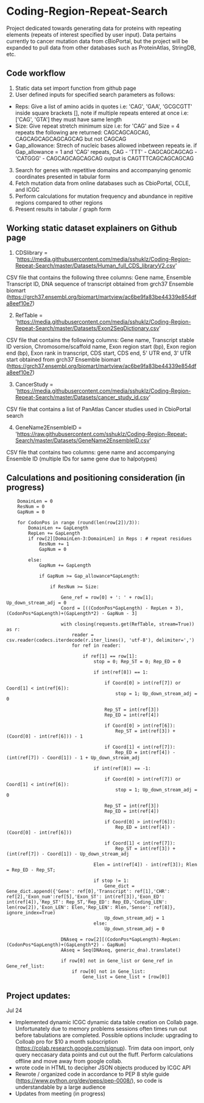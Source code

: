 # Coding-Region-Repeat-Search
Project dedicated towards generating data for proteins with repeating elements (repeats of interest specified by user input). Data pertains currently to cancer mutation data from cBioPortal, but the project will be expanded to pull data from other databases such as ProteinAtlas, StringDB, etc.

## Code workflow

1. Static data set import function from github page
2. User defined inputs for specified search parameters as follows:
* Reps: Give a list of amino acids in quotes i.e: 'CAG', 'GAA', 'GCGCGTT' inside square brackets [], note if multiple repeats entered at once i.e: ['CAG', 'GTA'] they must have same length
* Size: Give repeat stretch minimum size i.e: for 'CAG' and Size = 4 repeats the following are returned: CAGCAGCAGCAG, CAGCAGCAGCAGCAGCAG but not CAGCAG
* Gap_allowance: Strech of nucleic bases allowed inbetween repeats ie. if Gap_allowance = 1 and 'CAG' repeats, CAG - 'TTT' - CAGCAGCAGCAG - 'CATGGG' - CAGCAGCAGCAGCAG output is CAGTTTCAGCAGCAGCAG
3. Search for genes with repetitive domains and accompanying genomic coordinates presented in tabular form
4. Fetch mutation data from online databases such as CbioPortal, CCLE, and ICGC
5. Perform calculations for mutation frequency and abundance in repitive regions compared to other regions
6. Present results in tabular / graph form

## Working static dataset explainers on Github page

1. CDSlibrary = 'https://media.githubusercontent.com/media/sshuklz/Coding-Region-Repeat-Search/master/Datasets/Human_full_CDS_libraryV2.csv'

CSV file that contains the following three columns: Gene name, Ensemble Transcript ID, DNA sequence of transcript obtained from grch37 Ensemble biomart (https://grch37.ensembl.org/biomart/martview/ac6be9fa83be44339e854dfa8eef10e7) 

2. RefTable = 'https://media.githubusercontent.com/media/sshuklz/Coding-Region-Repeat-Search/master/Datasets/Exon2SeqDictionary.csv'

CSV file that contains the following columns: Gene name, Transcript stable ID version, Chromosome/scaffold name, Exon region start (bp), Exon region end (bp), Exon rank in transcript, CDS start, CDS end, 5' UTR end, 3' UTR start
obtained from grch37 Ensemble biomart (https://grch37.ensembl.org/biomart/martview/ac6be9fa83be44339e854dfa8eef10e7) 

3. CancerStudy = 'https://media.githubusercontent.com/media/sshuklz/Coding-Region-Repeat-Search/master/Datasets/cancer_study_id.csv'

CSV file that contains a list of PanAtlas Cancer studies used in CbioPortal search

4. GeneName2EnsembleID = 'https://raw.githubusercontent.com/sshuklz/Coding-Region-Repeat-Search/master/Datasets/GeneName2EnsembleID.csv'

CSV file that contains two columns: gene name and accompanying Ensemble ID (multiple IDs for same gene due to halpotypes)

## Calculations and positioning consideration (in progress)

        DomainLen = 0
        ResNum = 0
        GapNum = 0
        
        for CodonPos in range (round(len(row[2])/3)):
            DomainLen += GapLength
            RepLen += GapLength
            if row[2][DomainLen-3:DomainLen] in Reps : # repeat residues
                ResNum += 1
                GapNum = 0

            else:
                GapNum += GapLength

                if GapNum >= Gap_allowance*GapLength:

                    if ResNum >= Size: 
                        
                        Gene_ref = row[0] + ': ' + row[1]; Up_down_stream_adj = 0
                        Coord = [((CodonPos*GapLength) - RepLen + 3),(CodonPos*GapLength)+(GapLength*2) - GapNum - 3]
                        
                        with closing(requests.get(RefTable, stream=True)) as r:
                            reader = csv.reader(codecs.iterdecode(r.iter_lines(), 'utf-8'), delimiter=',') 
                            for ref in reader:
                               
                                if ref[1] == row[1]:
                                    stop = 0; Rep_ST = 0; Rep_ED = 0
                                    
                                    if int(ref[8]) == 1:
                                            
                                        if Coord[0] > int(ref[7]) or Coord[1] < int(ref[6]):
                                            stop = 1; Up_down_stream_adj = 0
                                        
                                        Rep_ST = int(ref[3])
                                        Rep_ED = int(ref[4]) 
                                        
                                        if Coord[0] > int(ref[6]):
                                            Rep_ST = int(ref[3]) + (Coord[0] - int(ref[6])) - 1
                                            
                                        if Coord[1] < int(ref[7]):
                                            Rep_ED = int(ref[4]) - (int(ref[7]) - Coord[1]) - 1 + Up_down_stream_adj
                                               
                                    if int(ref[8]) == -1:
                                            
                                        if Coord[0] > int(ref[7]) or Coord[1] < int(ref[6]):
                                            stop = 1; Up_down_stream_adj = 0
                                            
                                        Rep_ST = int(ref[3])
                                        Rep_ED = int(ref[4])
                                        
                                        if Coord[0] > int(ref[6]):
                                            Rep_ED = int(ref[4]) - (Coord[0] - int(ref[6]))
                                            
                                        if Coord[1] < int(ref[7]):
                                            Rep_ST = int(ref[3]) + (int(ref[7]) - Coord[1]) - Up_down_stream_adj
                                    
                                    Elen = int(ref[4]) - int(ref[3]); Rlen = Rep_ED - Rep_ST;
                                    
                                    if stop != 1:       
                                        Gene_dict = Gene_dict.append({'Gene': ref[0],'Transcript': ref[1],'CHR': ref[2],'Exon_num':ref[5],'Exon_ST': int(ref[3]),'Exon_ED': int(ref[4]),'Rep_ST': Rep_ST,'Rep_ED': Rep_ED,'Coding_LEN': len(row[2]),'Exon_LEN': Elen,'Rep_LEN': Rlen,'Sense': ref[8]}, ignore_index=True)
                                        Up_down_stream_adj = 1
                                    else:
                                        Up_down_stream_adj = 0
                                    
                        DNAseq = row[2][(CodonPos*GapLength)-RepLen:(CodonPos*GapLength)+(GapLength*2) - GapNum]
                        AAseq = Seq(DNAseq, generic_dna).translate()
                        
                        if row[0] not in Gene_list or Gene_ref in Gene_ref_list:
                            if row[0] not in Gene_list:
                                Gene_list = Gene_list + [row[0]]


## Project updates:

Jul 24 
- Implemented dynamic ICGC dynamic data table creation on Collab page. Unfortunately due to memory problems sessions often times run out before tabulations are completed.
Possible options include: upgrading to Colloab pro for $10 a month subscription (https://colab.research.google.com/signup). Trim data oon import, only query neccasary data points
and cut out the fluff. Perform calculations offline and move away from google collab. 
- wrote code in HTML to decipher JSON objects produced by ICGC API
- Rewrote / organized code in accordance to PEP 8 style guide (https://www.python.org/dev/peps/pep-0008/), so code is understandable by a large audience
- Updates from meeting (in progress)
